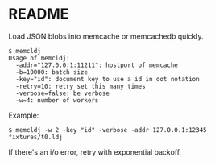 README
======

Load JSON blobs into memcache or memcachedb quickly.

    $ memcldj
    Usage of memcldj:
      -addr="127.0.0.1:11211": hostport of memcache
      -b=10000: batch size
      -key="id": document key to use a id in dot notation
      -retry=10: retry set this many times
      -verbose=false: be verbose
      -w=4: number of workers

Example:

    $ memcldj -w 2 -key "id" -verbose -addr 127.0.0.1:12345 fixtures/t0.ldj

If there's an i/o error, retry with exponential backoff.
